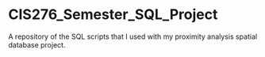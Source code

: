 # CIS276_Semester_SQL_Project
A repository of the SQL scripts that I used with my proximity analysis spatial database project.  
